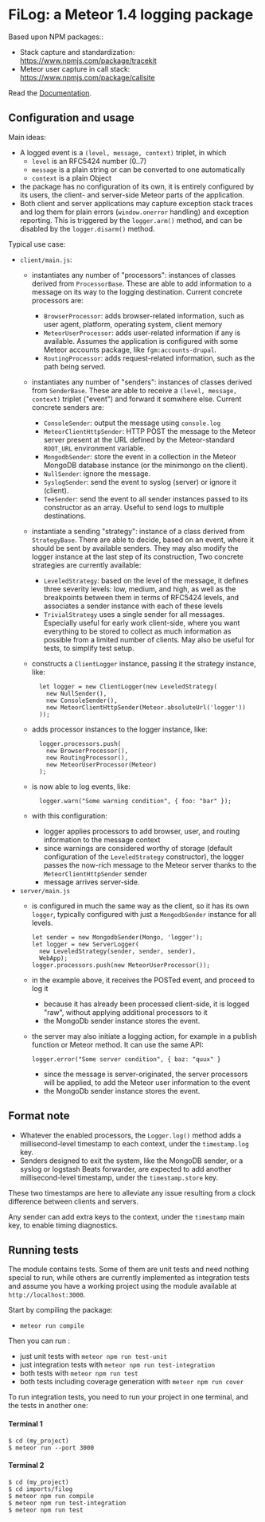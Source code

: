 FiLog: a Meteor 1.4 logging package
===================================

Based upon NPM packages::

* Stack capture and standardization: https://www.npmjs.com/package/tracekit
* Meteor user capture in call stack: https://www.npmjs.com/package/callsite

Read the [Documentation](https://fgm.github.io/filog).

Configuration and usage
-----------------------

Main ideas:

* A logged event is a `(level, message, context)` triplet, in which
    * `level` is an RFC5424 number (0..7)
    * `message` is a plain string or can be converted to one automatically
    * `context` is a plain Object
* the package has no configuration of its own, it is entirely
  configured by its users, the client- and server-side Meteor parts of the
  application.
* Both client and server applications may capture exception stack traces and log
  them for plain errors (`window.onerror` handling) and exception reporting.
  This is triggered by the `logger.arm()` method, and can be disabled by the
  `logger.disarm()` method.

Typical use case:

- `client/main.js`:
  - instantiates any number of "processors": instances of classes derived from
    `ProcessorBase`. These are able to add information to a message on its way
    to the logging destination. Current concrete processors are:
    - `BrowserProcessor`: adds browser-related information, such as user
      agent, platform, operating system, client memory
    - `MeteorUserProcessor`: adds user-related information if any is
      available. Assumes the application is configured with some Meteor
      accounts package, like `fgm:accounts-drupal`.
    - `RoutingProcessor`: adds request-related information, such as the
      path being served.
  - instantiates any number of "senders": instances of classes derived from
    `SenderBase`. These are able to receive a `(level, message, context)`
    triplet ("event") and forward it somwhere else. Current concrete senders
    are:
    - `ConsoleSender`: output the message using `console.log`
    - `MeteorClientHttpSender`: HTTP POST the message to the Meteor server
      present at the URL defined by the Meteor-standard `ROOT_URL`
      environment variable.
    - `MongodbSender`: store the event in a collection in the Meteor MongoDB
      database instance (or the minimongo on the client).
    - `NullSender`: ignore the message.
    - `SyslogSender`: send the event to syslog (server) or ignore it (client).
    - `TeeSender`: send the event to all sender instances passed to its 
      constructor as an array. Useful to send logs to multiple destinations.
  - instantiate a sending "strategy": instance of a class derived from
    `StrategyBase`. There are able to decide, based on an event, where it
    should be sent by available senders. They may also modify the logger
    instance at the last step of its construction, Two concrete strategies are
    currently available:
    - `LeveledStrategy`: based on the level of the message, it defines three
      severity levels: low, medium, and high, as well as the breakpoints
      between them in terms of RFC5424 levels, and associates a sender
      instance with each of these levels
    - `TrivialStrategy` uses a single sender for all messages. Especially useful 
      for early work client-side, where you want everything to be stored to 
      collect as much information as possible from a limited number of clients.
      May also be useful for tests, to simplify test setup.
  - constructs a `ClientLogger` instance, passing it the strategy instance, like:

          let logger = new ClientLogger(new LeveledStrategy(
            new NullSender(),
            new ConsoleSender(),
            new MeteorClientHttpSender(Meteor.absoluteUrl('logger'))
          ));

  - adds processor instances to the logger instance, like:

          logger.processors.push(
            new BrowserProcessor(),
            new RoutingProcessor(),
            new MeteorUserProcessor(Meteor)
          );

  - is now able to log events, like:

          logger.warn("Some warning condition", { foo: "bar" });

  - with this configuration:
    - logger applies processors to add browser, user, and routing information
      to the message context
    - since warnings are considered worthy of storage (default configuration
      of the `LeveledStrategy` constructor), the logger passes the now-rich
      message to the Meteor server thanks to the `MeteorClientHttpSender`
      sender
    - message arrives server-side.
- `server/main.js`
  - is configured in much the same way as the client, so it has its own `logger`,
    typically configured with just a `MongodbSender` instance for all levels.

        let sender = new MongodbSender(Mongo, 'logger');
        let logger = new ServerLogger(
          new LeveledStrategy(sender, sender, sender),
          WebApp);
        logger.processors.push(new MeteorUserProcessor());

  - in the example above, it receives the POSTed event, and proceed to log it
    - because it has already been processed client-side, it is logged "raw",
      without applying additional processors to it
    - the MongoDb sender instance stores the event.
  - the server may also initiate a logging action, for example in a publish
    function or Meteor method. It can use the same API:

        logger.error("Some server condition", { baz: "quux" }

    - since the message is server-originated, the server processors will be
      applied, to add the Meteor user information to the event
    - the MongoDb sender instance stores the event.


Format note
-----------

- Whatever the enabled processors, the `Logger.log()` method adds a
  millisecond-level timestamp to each context, under the `timestamp.log` key.
- Senders designed to exit the system, like the MongoDB sender, or a syslog or
  logstash Beats forwarder, are expected to add another millisecond-level 
  timestamp, under the `timestamp.store` key.

These two timestamps are here to alleviate any issue resulting from a clock
difference between clients and servers.

Any sender can add extra keys to the context, under the `timestamp` main key,
to enable timing diagnostics.


Running tests
-------------

The module contains tests. Some of them are unit tests and need nothing special
to run, while others are currently implemented as integration tests and assume
you have a working project using the module available at `http://localhost:3000`.

Start by compiling the package:

* `meteor run compile`

Then you can run :

* just unit tests with `meteor npm run test-unit` 
* just integration tests with `meteor npm run test-integration`
* both tests with `meteor npm run test`
* both tests including coverage generation with `meteor npm run cover`
 
To run integration tests, you need to run your project in one terminal, and the
tests in another one:

#### Terminal 1

    $ cd (my_project)
    $ meteor run --port 3000

#### Terminal 2

    $ cd (my_project)
    $ cd imports/filog
    $ meteor npm run compile
    $ meteor npm run test-integration
    $ meteor npm run test

